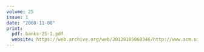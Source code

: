 ```yaml
---
volume: 25
issue: 1
date: "2008-11-08"
print:
  pdf: banks-25-1.pdf
  website: https://web.archive.org/web/20120105060346/http://www.acm.uiuc.edu/banks/25/1/
---
```

